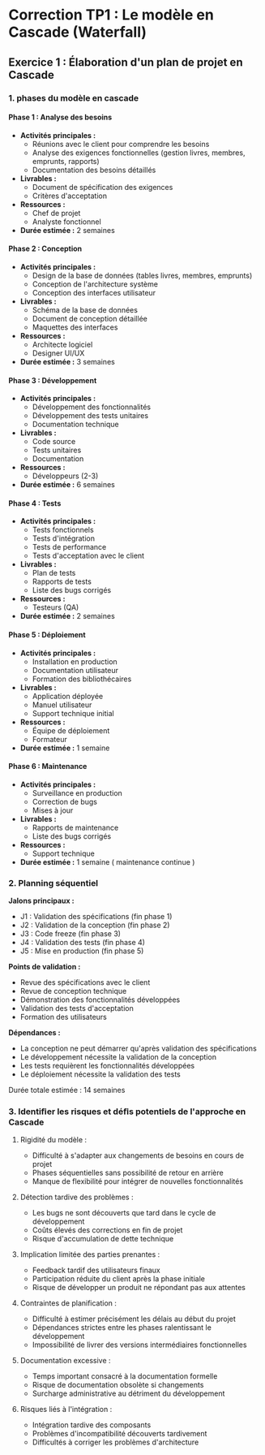 # Correction TP1 : Le modèle en Cascade (Waterfall)

## Exercice 1 : Élaboration d'un plan de projet en Cascade

### 1. phases du modèle en cascade

#### Phase 1 : Analyse des besoins

- **Activités principales :**
  - Réunions avec le client pour comprendre les besoins
  - Analyse des exigences fonctionnelles (gestion livres, membres, emprunts, rapports)
  - Documentation des besoins détaillés
- **Livrables :**
  - Document de spécification des exigences
  - Critères d'acceptation
- **Ressources :**
  - Chef de projet
  - Analyste fonctionnel
- **Durée estimée :** 2 semaines

#### Phase 2 : Conception

- **Activités principales :**
  - Design de la base de données (tables livres, membres, emprunts)
  - Conception de l'architecture système
  - Conception des interfaces utilisateur
- **Livrables :**
  - Schéma de la base de données
  - Document de conception détaillée
  - Maquettes des interfaces
- **Ressources :**
  - Architecte logiciel
  - Designer UI/UX
- **Durée estimée :** 3 semaines

#### Phase 3 : Développement

- **Activités principales :**
  - Développement des fonctionnalités
  - Développement des tests unitaires
  - Documentation technique
- **Livrables :**
  - Code source
  - Tests unitaires
  - Documentation
- **Ressources :**
  - Développeurs (2-3)
- **Durée estimée :** 6 semaines

#### Phase 4 : Tests

- **Activités principales :**
  - Tests fonctionnels
  - Tests d'intégration
  - Tests de performance
  - Tests d'acceptation avec le client
- **Livrables :**
  - Plan de tests
  - Rapports de tests
  - Liste des bugs corrigés
- **Ressources :**
  - Testeurs (QA)
- **Durée estimée :** 2 semaines

#### Phase 5 : Déploiement

- **Activités principales :**
  - Installation en production
  - Documentation utilisateur
  - Formation des bibliothécaires
- **Livrables :**
  - Application déployée
  - Manuel utilisateur
  - Support technique initial
- **Ressources :**
  - Équipe de déploiement
  - Formateur
- **Durée estimée :** 1 semaine

#### Phase 6 : Maintenance

- **Activités principales :**
  - Surveillance en production
  - Correction de bugs
  - Mises à jour
- **Livrables :**
  - Rapports de maintenance
  - Liste des bugs corrigés
- **Ressources :**
  - Support technique
- **Durée estimée :** 1 semaine ( maintenance continue )

### 2. Planning séquentiel

**Jalons principaux :**

- J1 : Validation des spécifications (fin phase 1)
- J2 : Validation de la conception (fin phase 2)
- J3 : Code freeze (fin phase 3)
- J4 : Validation des tests (fin phase 4)
- J5 : Mise en production (fin phase 5)

**Points de validation :**

- Revue des spécifications avec le client
- Revue de conception technique
- Démonstration des fonctionnalités développées
- Validation des tests d'acceptation
- Formation des utilisateurs

**Dépendances :**

- La conception ne peut démarrer qu'après validation des spécifications
- Le développement nécessite la validation de la conception
- Les tests requièrent les fonctionnalités développées
- Le déploiement nécessite la validation des tests

Durée totale estimée : 14 semaines

### 3. Identiﬁer les risques et déﬁs potentiels de l'approche en Cascade

1. Rigidité du modèle :
   - Difficulté à s'adapter aux changements de besoins en cours de projet
   - Phases séquentielles sans possibilité de retour en arrière
   - Manque de flexibilité pour intégrer de nouvelles fonctionnalités

2. Détection tardive des problèmes :
   - Les bugs ne sont découverts que tard dans le cycle de développement
   - Coûts élevés des corrections en fin de projet
   - Risque d'accumulation de dette technique

3. Implication limitée des parties prenantes :
   - Feedback tardif des utilisateurs finaux
   - Participation réduite du client après la phase initiale
   - Risque de développer un produit ne répondant pas aux attentes

4. Contraintes de planification :
   - Difficulté à estimer précisément les délais au début du projet
   - Dépendances strictes entre les phases ralentissant le développement
   - Impossibilité de livrer des versions intermédiaires fonctionnelles

5. Documentation excessive :
   - Temps important consacré à la documentation formelle
   - Risque de documentation obsolète si changements
   - Surcharge administrative au détriment du développement

6. Risques liés à l'intégration :
   - Intégration tardive des composants
   - Problèmes d'incompatibilité découverts tardivement
   - Difficultés à corriger les problèmes d'architecture
